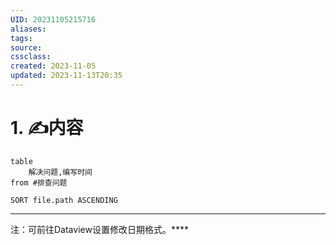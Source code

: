 ```yaml
---
UID: 20231105215716
aliases: 
tags: 
source: 
cssclass: 
created: 2023-11-05
updated: 2023-11-13T20:35
---
```


# 1. ✍内容

```dataview
table 
	解决问题,编写时间
from #排查问题

SORT file.path ASCENDING
```

---
注：可前往Dataview设置修改日期格式。****

